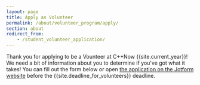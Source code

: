 ```yaml
---
layout: page
title: Apply as Volunteer
permalink: /about/volunteer_program/apply/
section: about
redirect_from:
    - /student_volunteer_application/
---
```


Thank you for applying to be a Vounteer at C++Now {{site.current_year}}! We need a bit of information about you to determine if you've got what it takes! You can fill out the form below or open <a href="https://form.jotform.com/71497824375165">the application on the Jotform website</a> before the {{site.deadline_for_volunteers}} deadline.

<script src="https://form.jotform.com/jsform/71497824375165"></script>
